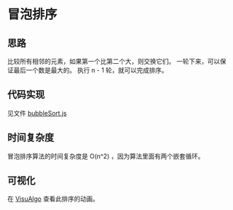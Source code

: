 # 冒泡排序

## 思路

比较所有相邻的元素，如果第一个比第二个大，则交换它们。
一轮下来，可以保证最后一个数是最大的。
执行 n - 1 轮，就可以完成排序。

## 代码实现

见文件 [bubbleSort.js](../sort/bubbleSort.js)

## 时间复杂度

冒泡排序算法的时间复杂度是 O(n^2) ，因为算法里面有两个嵌套循环。

## 可视化

在 [VisuAlgo](https://visualgo.net/en/sorting) 查看此排序的动画。
